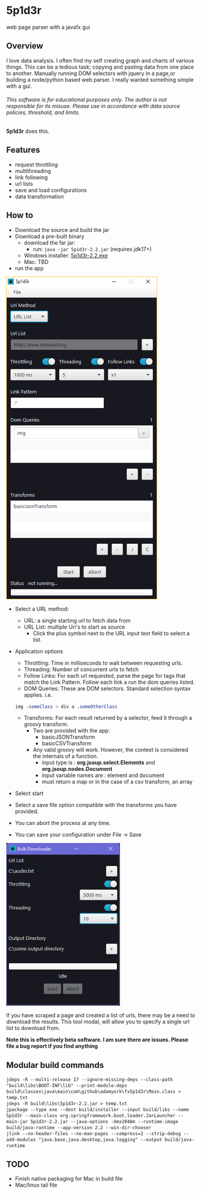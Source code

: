 # 5p1d3r
web page parser with a javafx gui

## Overview

I love data analysis. I often find my self creating graph and charts of various things. This can be a tedious task; copying and pasting data from one place to another. Manually running DOM selectors with jquery in a page,or building a node/python based web parser. I really wanted something simple with a gui.

###### *This software is for educational purposes only. The author is not responsible for its misuse. Please use in accordance with data source policies, threshold, and limits.*


**5p1d3r** does this.

## Features

- request throttling
- multithreading
- link following
- url lists
- save and load configurations
- data transformation

## How to

- Download the source and build the jar
- Download a pre-built binary
    - download the far jar:
        - run: ```java -jar 5p1d3r-2.2.jar``` (requires jdk17+)
    - Windows installer: [5p1d3r-2.2.exe](https://github.com/adamyork/5p1d3r/releases/download/2.2/5p1d3r-2.2.exe) 
    - Mac: TBD
- run the app

![application preview](/app.png?raw=true "Application Preview")

- Select a URL method:
    - URL: a single starting url to fetch data from
    - URL List: multiple Uri's to start as source
        - Click the plus symbol next to the URL input text field to select a list.

- Application options
    - Throttling: Time in milliseconds to wait between requesting urls.
    - Threading: Number of concurrent urls to fetch 
    - Follow Links: For each url requested, parse the page for <a> tags that match the Link Pattern. Follow each link a run the dom queries listed.
    - DOM Queries: These are DOM selectors. Standard selection syntax applies. i.e. 
    ````css
    img .someClass > div a .someOtherClass
    ````
    - Transforms: For each result returned by a selector, feed it through a groovy transform. 
        - Two are provided with the app: 
            - basicJSONTransform
            - basicCSVTransform
        - Any valid groovy will work. However, the context is considered the internals of a function.
            - input type is : **org.jsoup.select.Elements** and **org.jsoup.nodes.Document**
            - input variable names are : element and document
            - must return a map or in the case of a csv transform, an array
            
- Select start
- Select a save file option compatible with the transforms you have provided.
- You can abort the process at any time.
- You can save your configuration under File -> Save

![bulk downloading](/dl.png?raw=true "Bulk Downloading")

If you have scraped a page and created a list of urls, there may be  a need to download the results.
This tool modal, will allow you to specify a single url list to download from.

**Note this is effectively beta software. I am sure there are issues. Please file a bug report if you find anything**

## Modular build commands
```
jdeps -R --multi-release 17 --ignore-missing-deps --class-path "build\libs\BOOT-INF\lib" --print-module-deps build\classes\java\main\com\github\adamyork\fx5p1d3r\Main.class > temp.txt
jdeps -R build\libs\5p1d3r-2.2.jar > temp.txt
jpackage --type exe --dest build/installer --input build/libs --name 5p1d3r --main-class org.springframework.boot.loader.JarLauncher --main-jar 5p1d3r-2.2.jar --java-options -Xmx2048m --runtime-image build/java-runtime --app-version 2.2 --win-dir-chooser
jlink --no-header-files --no-man-pages --compress=2 --strip-debug --add-modules "java.base,java.desktop,java.logging" --output build/java-runtime
```

## TODO
- Finish native packaging for Mac in build file
- Mac/linux tail file
